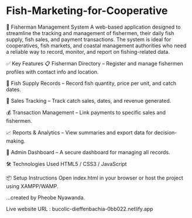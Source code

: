 # Fish-Marketing-for-Cooperative
🎣 Fisherman Management System
A web-based application designed to streamline the tracking and management of fishermen, their daily fish supply, fish sales, and payment transactions. The system is ideal for cooperatives, fish markets, and coastal management authorities who need a reliable way to record, monitor, and report on fishing-related data.

✅ Key Features
📋 Fisherman Directory – Register and manage fishermen profiles with contact info and location.

🎣 Fish Supply Records – Record fish quantity, price per unit, and catch dates.

💸 Sales Tracking – Track catch sales, dates, and revenue generated.

💰 Transaction Management – Link payments to specific sales and fishermen.

📈 Reports & Analytics – View summaries and export data for decision-making.

🔐 Admin Dashboard – A secure dashboard for managing all records.

🛠️ Technologies Used
HTML5 / CSS3 / JavaScript

📦 Setup Instructions
Open index.html in your browser or host the project using XAMPP/WAMP.

...created by Pheobe Nyawanda.


Live website URL :
bucolic-dieffenbachia-0bb022.netlify.app